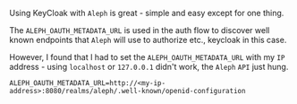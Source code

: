 Using KeyCloak with `Aleph` is great - simple and easy except for one thing.

The `ALEPH_OAUTH_METADATA_URL` is used in the auth flow to discover well known endpoints that `Aleph` will use to authorize etc., keycloak in this case.

However, I found that I had to set the `ALEPH_OAUTH_METADATA_URL` with my `IP` address - using `localhost` or `127.0.0.1` didn't work, the `Aleph` `API` just hung.


`ALEPH_OAUTH_METADATA_URL=http://<my-ip-address>:8080/realms/aleph/.well-known/openid-configuration`
